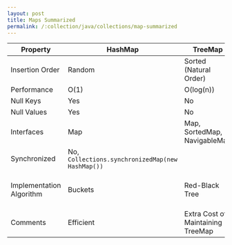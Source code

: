 ```yaml
---
layout: post
title: Maps Summarized
permalink: /:collection/java/collections/map-summarized
---
```


|Property|HashMap|TreeMap|LinkedHashMap|HashTable|
|---|---|---|---|---|
|Insertion Order	|Random	|Sorted (Natural Order)			|Sorted (Insertion Order)	|Random	|
|Performance		|O(1)	|O(log(n))						|O(1)						|O(1)	|
|Null Keys			|Yes	|No								|Yes						|No		|
|Null Values		|Yes	|No								|Yes						|No		|
|Interfaces			|Map	|Map, SortedMap, NavigableMap	|Map						|Map	|
|Synchronized		|No, `Collections.synchronizedMap(new HashMap())`|||Yes|
|Implementation Algorithm|Buckets|Red-Black Tree			|HashTable and LinkedList using doubly linked list of Buckets|Buckets|
|Comments			|Efficient|Extra Cost of Maintaining TreeMap|TreeMap Advantages, no extra cost|Obselete|
